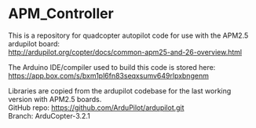 # APM_Controller

This is a repository for quadcopter autopilot code for use with the APM2.5 ardupilot board:  
http://ardupilot.org/copter/docs/common-apm25-and-26-overview.html  

The Arduino IDE/compiler used to build this code is stored here:  
https://app.box.com/s/bxm1pl6fn83seqxsumv649rlpxbngenm  

Libraries are copied from the ardupilot codebase for the last working version with APM2.5 boards.  
GitHub repo:  https://github.com/ArduPilot/ardupilot.git  
Branch: ArduCopter-3.2.1
